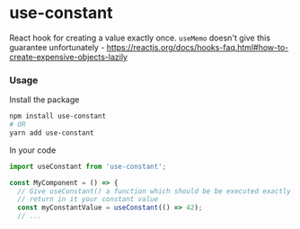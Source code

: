 # use-constant

React hook for creating a value exactly once. `useMemo` doesn't give this guarantee unfortunately - https://reactjs.org/docs/hooks-faq.html#how-to-create-expensive-objects-lazily

### Usage
Install the package
```bash
npm install use-constant
# OR
yarn add use-constant
```

In your code
```javascript
import useConstant from 'use-constant';

const MyComponent = () => {
  // Give useConstant() a function which should be be executed exactly once and
  // return in it your constant value
  const myConstantValue = useConstant(() => 42);
  // ...
```
